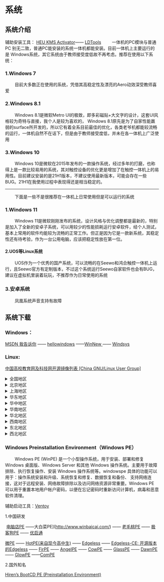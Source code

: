 # 系统

## 系统介绍

辅助安装工具：  [HEU KMS Activator](https://github.com/zbezj/HEU_KMS_Activator/releases)—— [LDTools](https://ldtstore.com.cn/ldtools/)
        一体机的PC模块与普通PC 别无二致，普通PC能安装的系统一体机都能安装。目前一体机上主要运行的是 Windows系统，其它系统由于教师接受度低故不再考虑。推荐在使用以下系统：

### 1.Windows 7

        目前大多数正在使用的系统，凭借其高稳定性及漂亮的Aero动效深受教师喜爱

### 2.Windows 8.1

        Windows 8.1是微软Metro UI的极致，即多彩磁贴+大文字的设计，这套UI风格较为奇特与直接，我个人是较为喜欢的， Windows 8.1原先是为了自家性能羸弱的surface所开发的，所以它有着全系目前最佳的优化，各类老爷机都能较流畅的运行，一体机自然不在话下，但是由于教师接受度低，并未在各一体机上广泛使用

### 3.Windows 10

        Windows 10是微软在2015年发布的一款操作系统，经过多年的打磨，也称得上是一款比较易用的系统，其对触控设备的优化更是增加了在触控一体机上的易用性。目前建议安装的是21H1版本，不建议使用最新版本，可能会存在一些BUG。21H1在我使用过程中表现得还是相当稳定的。

--------

        下面是一些不是很推荐在一体机上日常使用但是可以运行的系统

### 1.Windows 11

        Windows 11是微软刚刚发布的系统，设计风格与优化调整都是最新的，特别是加入了全新的安卓子系统，可以用较少的性能损耗运行安卓软件，经个人测试，基本上常用的软件均能较为流畅的正常工作。但正是因为它是一款新系统，其稳定性还有待考验，作为一台公用电脑，应该把稳定性放在第一位。

#### 2.UOS等Linux系统

        UOS作为一个优秀的国产系统，可以流畅的在Seewo和鸿合触控一体机上运行，且Seewo官方有定制版本，不过这个系统运行Seewo自家软件也会有BUG，建议在虚拟机里装着玩玩，不推荐作为日常使用的系统

### 3.安卓系统

        凤凰系统声音支持有故障

## 系统下载

### Windows：

 [MSDN 我告诉你](https://msdn.itellyou.cn/)  —— [hellowindows](https://hellowindows.cn/) ——[WinNew ](https://winnew.cn/) ——  [Windsys](https://windsys.win)

### Linux:

[中国高校教育网及科技网开源镜像列表 [China GNU/Linux User Group]](https://lug.org.cn/doku.php?id=china-edu-open-source-mirrors)

<details>
<summary>全国地区</summary>

- [校园网联合镜像站：高校及研究机构开源镜像一站式元数据平台](https://mirrors.cernet.edu.cn/ "https://mirrors.cernet.edu.cn")

- [教育网镜像站们：（内容同上互为热备）](https://mirrors.cngi.edu.cn/ "https://mirrors.cngi.edu.cn")

</details>
<details>
<summary>北京地区</summary>

- [清华大学开源软件镜像站](https://mirrors.tuna.tsinghua.edu.cn/ )

- [北京外国语大学开源软件镜像站](https://mirrors.bfsu.edu.cn/ )  

- [北京交通大学自由与开源软件镜像站](https://mirror.bjtu.edu.cn/ ) 

- [北京邮电大学开源软件镜像站](https://mirrors.bupt.edu.cn/ )  

- [北京大学开源镜像站 (测试中)](https://mirrors.pku.edu.cn/ )  

- [*中科院软件所智能软件研究中心开源镜像站](https://mirror.iscas.ac.cn/ )  

</details>
<details>
<summary>上海地区</summary>

- [上海交通大学 Linux 用户组软件源镜像 - 思源](https://mirror.sjtu.edu.cn/ "https://mirror.sjtu.edu.cn/")  

- [上海交通大学 Linux 用户组软件源镜像 - 致远](https://mirrors.sjtug.sjtu.edu.cn/ "https://mirrors.sjtug.sjtu.edu.cn/")  

- [同济大学开源镜像](https://mirrors.tongji.edu.cn/ "https://mirrors.tongji.edu.cn/") 

- [上海科技大学 GeekPie 开源镜像](https://mirrors.shanghaitech.edu.cn/ "https://mirrors.shanghaitech.edu.cn/")  

</details>
<details>
<summary>华东地区</summary>

- [中国科学技术大学开源软件镜像](https://mirrors.ustc.edu.cn/ "https://mirrors.ustc.edu.cn/")  

- [南京大学开源软件镜像站](https://mirrors.nju.edu.cn/ "https://mirrors.nju.edu.cn/")  

- [南京邮电大学开源软件镜像站](https://mirrors.njupt.edu.cn/ "https://mirrors.njupt.edu.cn/")  

- [南京师范大学开源镜像站 (仅校内)](http://mirrors.njnu.edu.cn/ "http://mirrors.njnu.edu.cn/")  

</details>
<details>
<summary>华中地区</summary>

- [华中科技大学开源镜像站](http://mirrors.hust.edu.cn/ "http://mirrors.hust.edu.cn/")  

- [南阳理工学院开源镜像站](https://mirror.nyist.edu.cn/ "https://mirror.nyist.edu.cn/")  

- ~~[华中科技大学开源镜像站（联创团队）](https://mirrors.hustunique.com/ "http://mirrors.hustunique.com")~~  

- ~~[中国地质大学开源镜像站](http://mirrors.cug.edu.cn/ "http://mirrors.cug.edu.cn")~~   

</details>
<details>
<summary>华南地区</summary>

- [东莞理工学院 GNU/Linux 协会开源软件镜像站](https://mirrors.dgut.edu.cn/ "https://mirrors.dgut.edu.cn/") 

- [南方科技大学开源镜像站](https://mirrors.sustech.edu.cn/ "https://mirrors.sustech.edu.cn/")  

- [华南农业大学开源镜像源](https://mirrors.scau.edu.cn/ "https://mirrors.scau.edu.cn/")  

- ~~[中山大学开源镜像站](http://mirror.sysu.edu.cn/ "http://mirror.sysu.edu.cn/")~~  

- ~~[厦门大学开源镜像站](http://mirrors.xmu.edu.cn/ "http://mirrors.xmu.edu.cn/")~~  

</details>
<details>
<summary>华北地区</summary>

- [天津大学开源镜像站 (仅校内)](http://mirror.tju.edu.cn/ "http://mirror.tju.edu.cn/")

- [南开大学开源镜像站 (仅校内)](http://ftp.nankai.edu.cn/ "http://ftp.nankai.edu.cn/")

</details>
<details>
<summary>西南地区</summary>

- [重庆大学开源软件镜像站](https://mirrors.cqu.edu.cn/ "https://mirrors.cqu.edu.cn/")

- [重庆邮电大学开源镜像站](https://mirrors.cqupt.edu.cn/ "https://mirrors.cqupt.edu.cn/")

- [电子科技大学开源镜像站 (仅校内)](http://mirrors.uestc.cn/ "http://mirrors.uestc.cn")

- [云南大学开源镜像站](https://mirrors.ynu.edu.cn/ "https://mirrors.ynu.edu.cn/")

- [西南大学开源镜像](http://linux.swu.edu.cn/swudownload/Distributions/ "http://linux.swu.edu.cn/swudownload/Distributions/")

</details>
<details>
<summary>东北地区</summary>

- [哈尔滨工业大学开源镜像站](https://mirrors.hit.edu.cn/ "https://mirrors.hit.edu.cn/")  

- [大连东软信息学院开源镜像站](https://mirrors.neusoft.edu.cn/ "https://mirrors.neusoft.edu.cn/")  

- [大连理工大学开源镜像站 (仅 HTTP)](http://mirror.dlut.edu.cn/ "http://mirror.dlut.edu.cn/")  

- [东北大学开源镜像站](http://mirrors.neu.edu.cn/ "http://mirrors.neu.edu.cn/")  

</details>
<details>
<summary>西北地区</summary>

- [兰州大学开源社区镜像站](https://mirrors.lzu.edu.cn/ "https://mirrors.lzu.edu.cn/")  

- [西安交通大学软件镜像站 (校外仅 IPv6)](https://mirrors.xjtu.edu.cn/ "https://mirrors.xjtu.edu.cn")  

- [西电开源软件镜像站 (仅校内)](https://linux.xidian.edu.cn/mirrors/ "https://linux.xidian.edu.cn/mirrors/")

- [西北农林科技大学开源镜像站](https://mirrors.nwafu.edu.cn/ "https://mirrors.nwafu.edu.cn/")

</details>

### Windows Preinstallation Environment（Windows PE）

        Windows PE (WinPE) 是一个小型操作系统，用于安装、部署和修复 Windows 桌面版、Windows Server 和其他 Windows 操作系统。主要用于故障排除、执行恢复操作、安装 Windows 操作系统等。windowspe 具体的功能可以用于：操作系统安装和升级、系统恢复和修复、数据恢复和备份、 支持网络连接，这对于远程安装、网络故障排除以及访问网络资源非常重要。Windows PE 可以用于重置本地用户帐户密码，以便在忘记密码时重新访问计算机，病毒和恶意软件清理。

辅助启动工具：[Ventoy](https://www.ventoy.net/cn/)

1.中国研发

 [电脑店PE](https://u.diannaodian.com/)  ——大白菜PE](http://www.winbaicai.com/) ——     [老毛桃PE](https://www.laomaotao.net/) ——   [ 极客狗PE](https://www.jikegou.net/)    —— [优启通](http://uqitong.gal91.cn/)

[微PE](https://www.wepe.com.cn/) ——   [HotPE(来自现今高中生)](https://www.hotpe.top/) ——   [Edgeless](https://home.edgeless.top/) ——  [Edgeless-CE: 开源版本的Edgeless](https://github.com/slqwqxd/Edgeless-CE)  ——  [FirPE](https://firpe.cn/)    ——     [AngelPE](https://www.angel-pe.cn) ——  [CowPE](http://cowpe.myzwq.cn/)  —— [GlassPE](https://glasspe.cn/) ——   [DawnPE](https://dawnpe.com) ——   [GlowPE](https://glow.lovepc.team/)    ——[ComPE](https://www.win-compe.top/)    

2.国外知名

[Hiren’s BootCD PE (Preinstallation Environment)](https://www.hirensbootcd.org/)
